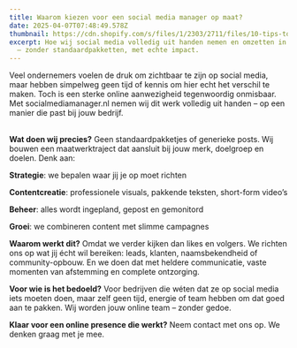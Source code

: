 ```yaml
---
title: Waarom kiezen voor een social media manager op maat?
date: 2025-04-07T07:48:49.578Z
thumbnail: https://cdn.shopify.com/s/files/1/2303/2711/files/10-tips-to-create-the-perfect-flat-lay-for-social-media-blogs-and-websites_12.jpg?v=1593586637
excerpt: Hoe wij social media volledig uit handen nemen en omzetten in resultaat
  – zonder standaardpakketten, met echte impact.
---
```

Veel ondernemers voelen de druk om zichtbaar te zijn op social media, maar hebben simpelweg geen tijd of kennis om hier echt het verschil te maken. Toch is een sterke online aanwezigheid tegenwoordig onmisbaar. Met socialmediamanager.nl nemen wij dit werk volledig uit handen – op een manier die past bij jouw bedrijf.

\
**Wat doen wij precies?**
Geen standaardpakketjes of generieke posts. Wij bouwen een maatwerktraject dat aansluit bij jouw merk, doelgroep en doelen. Denk aan:

**Strategie**: we bepalen waar jij je op moet richten

**Contentcreatie**: professionele visuals, pakkende teksten, short-form video’s

**Beheer**: alles wordt ingepland, gepost en gemonitord

**Groei**: we combineren content met slimme campagnes

**Waarom werkt dit?**
Omdat we verder kijken dan likes en volgers. We richten ons op wat jij écht wil bereiken: leads, klanten, naamsbekendheid of community-opbouw. En we doen dat met heldere communicatie, vaste momenten van afstemming en complete ontzorging.

**Voor wie is het bedoeld?**
Voor bedrijven die wéten dat ze op social media iets moeten doen, maar zelf geen tijd, energie of team hebben om dat goed aan te pakken. Wij worden jouw online team – zonder gedoe.

**Klaar voor een online presence die werkt?**
Neem contact met ons op. We denken graag met je mee.